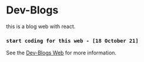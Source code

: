 # Dev-Blogs
this is a blog web with react. 

### `start coding for this web - [18 October 21]`

See the  [Dev-Blogs Web](https://dev-blogs-1.netlify.app/) for more information.